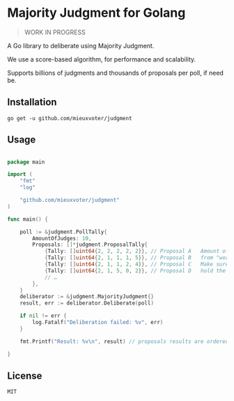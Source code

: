 # Majority Judgment for Golang

> WORK IN PROGRESS

A Go library to deliberate using Majority Judgment.

We use a score-based algorithm, for performance and scalability.

Supports billions of judgments and thousands of proposals per poll, if need be.


## Installation

    go get -u github.com/mieuxvoter/judgment


## Usage

```go

package main

import (
	"fmt"
	"log"

	"github.com/mieuxvoter/judgment"
)

func main() {

    poll := &judgment.PollTally{
        AmountOfJudges: 10,
        Proposals: []*judgment.ProposalTally{
            {Tally: []uint64{2, 2, 2, 2, 2}}, // Proposal A   Amount of judgments received for each grade,
            {Tally: []uint64{2, 1, 1, 1, 5}}, // Proposal B   from "worst" grade to "best" grade.
            {Tally: []uint64{2, 1, 1, 2, 4}}, // Proposal C   Make sure all tallies are balanced, that is they
            {Tally: []uint64{2, 1, 5, 0, 2}}, // Proposal D   hold the same total amount of judgments.
            // …
        },
    }
    deliberator := &judgment.MajorityJudgment{}
    result, err := deliberator.Deliberate(poll)

    if nil != err {
        log.Fatalf("Deliberation failed: %v", err)
    }

    fmt.Printf("Result: %v\n", result) // proposals results are ordered like tallies, but Rank is available 

}

```


## License

`MIT`
